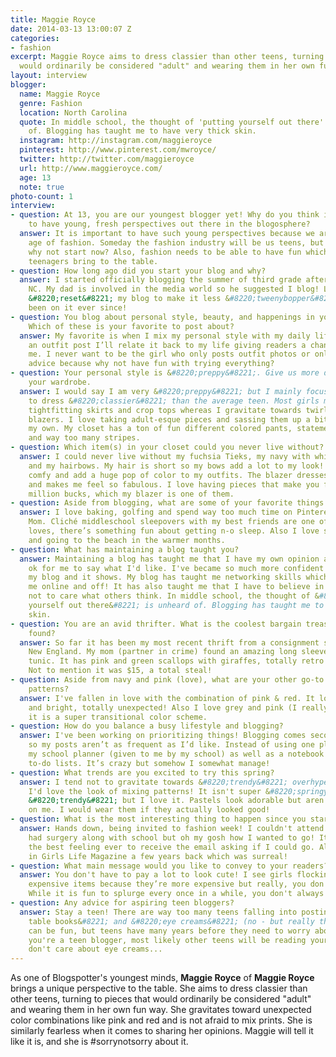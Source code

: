 ```yaml
---
title: Maggie Royce
date: 2014-03-13 13:00:07 Z
categories:
- fashion
excerpt: Maggie Royce aims to dress classier than other teens, turning to pieces that
  would ordinarily be considered "adult" and wearing them in her own fun way.
layout: interview
blogger:
  name: Maggie Royce
  genre: Fashion
  location: North Carolina
  quote: In middle school, the thought of 'putting yourself out there' is unheard
    of. Blogging has taught me to have very thick skin.
  instagram: http://instagram.com/maggieroyce
  pinterest: http://www.pinterest.com/mwroyce/
  twitter: http://twitter.com/maggieroyce
  url: http://www.maggieroyce.com/
  age: 13
  note: true
photo-count: 1
interview:
- question: At 13, you are our youngest blogger yet! Why do you think it is important
    to have young, fresh perspectives out there in the blogosphere?
  answer: It is important to have such young perspectives because we are the growing
    age of fashion. Someday the fashion industry will be us teens, but grown up, so
    why not start now? Also, fashion needs to be able to have fun which is what us
    teenagers bring to the table.
- question: How long ago did you start your blog and why?
  answer: I started officially blogging the summer of third grade after moving to
    NC. My dad is involved in the media world so he suggested I blog! Last year I
    &#8220;reset&#8221; my blog to make it less &#8220;tweenybopper&#8221; and have
    been on it ever since!
- question: You blog about personal style, beauty, and happenings in your daily life.
    Which of these is your favorite to post about?
  answer: My favorite is when I mix my personal style with my daily life. When I put
    an outfit post I’ll relate it back to my life giving readers a chance to know
    me. I never want to be the girl who only posts outfit photos or only gives studying
    advice because why not have fun with trying everything?
- question: Your personal style is &#8220;preppy&#8221;. Give us more details about
    your wardrobe.
  answer: I would say I am very &#8220;preppy&#8221; but I mainly focus on trying
    to dress &#8220;classier&#8221; than the average teen. Most girls my age love
    tightfitting skirts and crop tops whereas I gravitate towards twirly dresses and
    blazers. I love taking adult-esque pieces and sassing them up a bit to make them
    my own. My closet has a ton of fun different colored pants, statement necklaces
    and way too many stripes.
- question: Which item(s) in your closet could you never live without?
  answer: I could never live without my fuchsia Tieks, my navy with white tipped blazer
    and my hairbows. My hair is short so my bows add a lot to my look! Tieks are SO
    comfy and add a huge pop of color to my outfits. The blazer dresses up my look
    and makes me feel so fabulous. I love having pieces that make you feel like a
    million bucks, which my blazer is one of them.
- question: Aside from blogging, what are some of your favorite things to do?
  answer: I love baking, golfing and spend way too much time on Pinterest with my
    Mom. Cliché middleschool sleepovers with my best friends are one of my all-time
    loves, there’s something fun about getting n-o sleep. Also I love surfing, sailing
    and going to the beach in the warmer months.
- question: What has maintaining a blog taught you?
  answer: Maintaining a blog has taught me that I have my own opinion and that it's
    ok for me to say what I'd like. I've became so much more confident since restarting
    my blog and it shows. My blog has taught me networking skills which has helped
    me online and off! It has also taught me that I have to believe in myself and
    not to care what others think. In middle school, the thought of &#8220;putting
    yourself out there&#8221; is unheard of. Blogging has taught me to have very thick
    skin.
- question: You are an avid thrifter. What is the coolest bargain treasure that you've
    found?
  answer: So far it has been my most recent thrift from a consignment store up in
    New England. My mom (partner in crime) found an amazing long sleeve Lilly Pulitzer
    tunic. It has pink and green scallops with giraffes, totally retro early Lilly!
    Not to mention it was $15, a total steal!
- question: Aside from navy and pink (love), what are your other go-to colors and
    patterns?
  answer: I've fallen in love with the combination of pink & red. It looks so fun
    and bright, totally unexpected! Also I love grey and pink (I really love pink),
    it is a super transitional color scheme.
- question: How do you balance a busy lifestyle and blogging?
  answer: I've been working on prioritizing things! Blogging comes second to school/life
    so my posts aren’t as frequent as I’d like. Instead of using one planner I use
    my school planner (given to me by my school) as well as a notebook filled with
    to-do lists. It’s crazy but somehow I somewhat manage!
- question: What trends are you excited to try this spring?
  answer: I tend not to gravitate towards &#8220;trendy&#8221; overhyped pieces but
    I'd love the look of mixing patterns! It isn't super &#8220;springy&#8221; or
    &#8220;trendy&#8221; but I love it. Pastels look adorable but aren’t flattering
    on me. I would wear them if they actually looked good!
- question: What is the most interesting thing to happen since you started blogging?
  answer: Hands down, being invited to fashion week! I couldn't attend since I recently
    had surgery along with school but oh my gosh how I wanted to go! It was unexplainably
    the best feeling ever to receive the email asking if I could go. Also I was featured
    in Girls Life Magazine a few years back which was surreal!
- question: What main message would you like to convey to your readers?
  answer: You don't have to pay a lot to look cute! I see girls flocking to the most
    expensive items because they’re more expensive but really, you don't have to.
    While it is fun to splurge every once in a while, you don't always have to.
- question: Any advice for aspiring teen bloggers?
  answer: Stay a teen! There are way too many teens falling into posting about &#8220;coffee
    table books&#8221; and &#8220;eye creams&#8221; (no - but really they do) which
    can be fun, but teens have many years before they need to worry about that! If
    you're a teen blogger, most likely other teens will be reading your blog and definitely
    don't care about eye creams...
---
```


As one of Blogspotter's youngest minds, **Maggie Royce** of **Maggie Royce** brings a unique perspective to the table. She aims to dress classier than other teens, turning to pieces that would ordinarily be considered "adult" and wearing them in her own fun way. She gravitates toward unexpected color combinations like pink and red and is not afraid to mix prints. She is similarly fearless when it comes to sharing her opinions. Maggie will tell it like it is, and she is #sorrynotsorry about it.